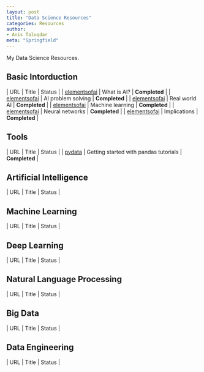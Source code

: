 ```yaml
---
layout: post
title: "Data Science Resources"
categories: Resources
author:
- Anis Taluqdar
meta: "Springfield"
---
```




My Data Science Resources.

## Basic Intorduction


| URL | Title | Status |
| [elementsofai](https://course.elementsofai.com/1) | What is AI? | **Completed**  |
| [elementsofai](https://course.elementsofai.com/2) | AI problem solving | **Completed**  |
| [elementsofai](https://course.elementsofai.com/3) | Real world AI | **Completed**  |
| [elementsofai](https://course.elementsofai.com/4) | Machine learning | **Completed**  |
| [elementsofai](https://course.elementsofai.com/5) | Neural networks | **Completed**  |
| [elementsofai](https://course.elementsofai.com/6) | Implications | **Completed**  |



## Tools


| URL | Title | Status |
| [pydata](https://pandas.pydata.org/pandas-docs/stable/getting_started/intro_tutorials) | Getting started with pandas tutorials | **Completed** |


## Artificial Intelligence


| URL | Title | Status |




## Machine Learning


| URL | Title | Status |



## Deep Learning


| URL | Title | Status |




## Natural Language Processing


| URL | Title | Status |




## Big Data


| URL | Title | Status |



## Data Engineering


| URL | Title | Status |





